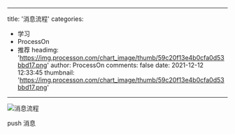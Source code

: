 
---
title: '消息流程'
categories: 
 - 学习
 - ProcessOn
 - 推荐
headimg: 'https://img.processon.com/chart_image/thumb/59c20f13e4b0cfa0d53bbd17.png'
author: ProcessOn
comments: false
date: 2021-12-12 12:33:45
thumbnail: 'https://img.processon.com/chart_image/thumb/59c20f13e4b0cfa0d53bbd17.png'
---

<div>   
<img class="thumb" alt="消息流程" src="https://img.processon.com/chart_image/thumb/59c20f13e4b0cfa0d53bbd17.png" referrerpolicy="no-referrer">
<p>push 消息</p>  
</div>
            